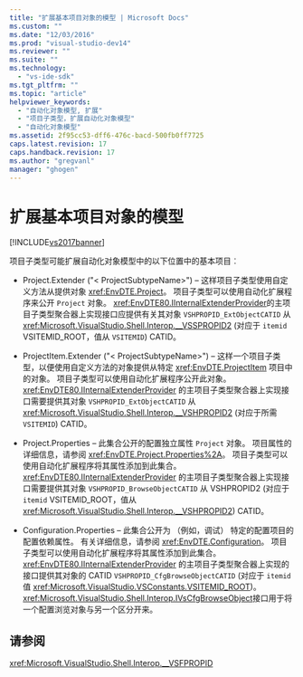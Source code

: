 ```yaml
---
title: "扩展基本项目对象的模型 | Microsoft Docs"
ms.custom: ""
ms.date: "12/03/2016"
ms.prod: "visual-studio-dev14"
ms.reviewer: ""
ms.suite: ""
ms.technology: 
  - "vs-ide-sdk"
ms.tgt_pltfrm: ""
ms.topic: "article"
helpviewer_keywords: 
  - "自动化对象模型, 扩展"
  - "项目子类型，扩展自动化对象模型"
  - "自动化对象模型"
ms.assetid: 2f95cc53-dff6-476c-bacd-500fb0ff7725
caps.latest.revision: 17
caps.handback.revision: 17
ms.author: "gregvanl"
manager: "ghogen"
---
```

# 扩展基本项目对象的模型
[!INCLUDE[vs2017banner](../../code-quality/includes/vs2017banner.md)]

项目子类型可能扩展自动化对象模型中的以下位置中的基本项目︰  
  
-   Project.Extender ("\< ProjectSubtypeName>") – 这样项目子类型使用自定义方法从提供对象 <xref:EnvDTE.Project>。 项目子类型可以使用自动化扩展程序来公开 `Project` 对象。  <xref:EnvDTE80.IInternalExtenderProvider>的主项目子类型聚合器上实现接口应提供有关其对象 `VSHPROPID_ExtObjectCATID` 从 <xref:Microsoft.VisualStudio.Shell.Interop.__VSSPROPID2> (对应于 `itemid` VSITEMID_ROOT，值从 `VSITEMID`) CATID。  
  
-   ProjectItem.Extender ("\< ProjectSubtypeName>") – 这样一个项目子类型，以便使用自定义方法的对象提供从特定 <xref:EnvDTE.ProjectItem> 项目中的对象。 项目子类型可以使用自动化扩展程序公开此对象。  <xref:EnvDTE80.IInternalExtenderProvider> 的主项目子类型聚合器上实现接口需要提供其对象 `VSHPROPID_ExtObjectCATID` 从 <xref:Microsoft.VisualStudio.Shell.Interop.__VSHPROPID2> (对应于所需 `VSITEMID`) CATID。  
  
-   Project.Properties – 此集合公开的配置独立属性 `Project` 对象。 项目属性的详细信息，请参阅 <xref:EnvDTE.Project.Properties%2A>。 项目子类型可以使用自动化扩展程序将其属性添加到此集合。  <xref:EnvDTE80.IInternalExtenderProvider> 的主项目子类型聚合器上实现接口需要提供其对象 `VSHPROPID_BrowseObjectCATID` 从 VSHPROPID2 (对应于 `itemid` VSITEMID_ROOT，值从 <xref:Microsoft.VisualStudio.Shell.Interop.__VSHPROPID2>) CATID。  
  
-   Configuration.Properties – 此集合公开为 （例如，调试） 特定的配置项目的配置依赖属性。 有关详细信息，请参阅 <xref:EnvDTE.Configuration>。 项目子类型可以使用自动化扩展程序将其属性添加到此集合。  <xref:EnvDTE80.IInternalExtenderProvider> 的主项目子类型聚合器上实现的接口提供其对象的 CATID `VSHPROPID_CfgBrowseObjectCATID` (对应于 `itemid` 值 <xref:Microsoft.VisualStudio.VSConstants.VSITEMID_ROOT>)。  <xref:Microsoft.VisualStudio.Shell.Interop.IVsCfgBrowseObject>接口用于将一个配置浏览对象与另一个区分开来。  
  
## <a name="see-also"></a>请参阅  
 <xref:Microsoft.VisualStudio.Shell.Interop.__VSFPROPID>
